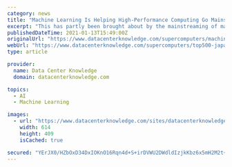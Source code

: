 ```yaml
---
category: news
title: "Machine Learning Is Helping High-Performance Computing Go Mainstream"
excerpt: "This has partly been brought about by the mainstreaming of machine learning (a subset of artificial intelligence), which generally operates at a snail's pace ... like Fugaku. Related: En Route to Exascale, Cray Designs a Supercomputer Enterprises Can ..."
publishedDateTime: 2021-01-13T15:49:00Z
originalUrl: "https://www.datacenterknowledge.com/supercomputers/machine-learning-helping-high-performance-computing-go-mainstream"
webUrl: "https://www.datacenterknowledge.com/supercomputers/top500-japan-s-fugaku-still-world-s-fastest-supercomputer"
type: article

provider:
  name: Data Center Knowledge
  domain: datacenterknowledge.com

topics:
  - AI
  - Machine Learning

images:
  - url: "https://www.datacenterknowledge.com/sites/datacenterknowledge.com/files/supercomputer%20fugaku.jpg"
    width: 614
    height: 409
    isCached: true

secured: "YErJX0/HZbOxD34DxIOKnO16Rqn4d+S+irDVWU2DWdldIzjkKbz6x5mH2M2t+s78lviuZUNFX3ZLq9TriQ73delqxG/0aGwRYo6FXCqdGET/Zb1TXsOdIwSKwbPD2FsLJYmKLrnOCWIdoQDkrExlMfR1dSykXBobM/aK1QU7OMex+EDFeOybxvY18C7Rlk1/rnDbhsVp+43NP858FXfq7XV/vBmPVE/KUfUeGvN20BIuBnjfXpgKaKslVWU2dcrJNw78J89sYNsaxNETEfi8fvGYm4lJB2S807ZvvH2d0IhXqSndTXRdu89mzWDbAaFMakf4z3sjQ9haJGUNV6fdJjxRnmn/dsag0EzQdhcxMV0=;wxoJtcJ1NEFe1XhUJbyVRQ=="
---
```


